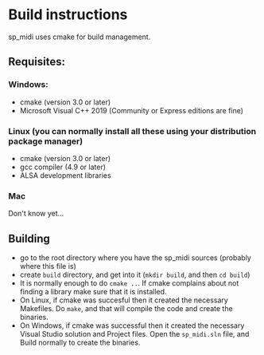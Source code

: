 # Build instructions
sp_midi uses cmake for build management.

## Requisites:
### Windows:
* cmake (version 3.0 or later)
* Microsoft Visual C++ 2019 (Community or Express editions are fine)

### Linux (you can normally install all these using your distribution package manager)
* cmake (version 3.0 or later)
* gcc compiler (4.9 or later)
* ALSA development libraries

### Mac
Don't know yet...


## Building
* go to the root directory where you have the sp_midi sources (probably where this file is)
* create `build` directory, and get into it (`mkdir build`, and then `cd build`)
* It is normally enough to do `cmake ..`. If cmake complains about not finding a library make sure that it is installed.
* On Linux, if cmake was succesful then it created the necessary Makefiles. Do `make`, and that will compile the code and create the binaries.
* On Windows, if cmake was successful then it created the necessary Visual Studio solution and Project files. Open the `sp_midi.sln` file, and Build normally to create the binaries.


